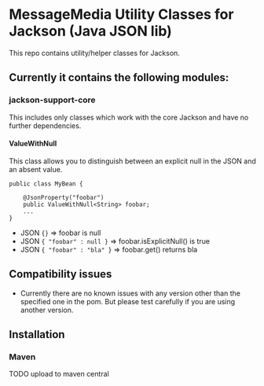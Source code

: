 # MessageMedia Utility Classes for Jackson (Java JSON lib)

This repo contains utility/helper classes for Jackson.

## Currently it contains the following modules:

### jackson-support-core
This includes only classes which work with the core Jackson and have no further dependencies.

#### ValueWithNull
This class allows you to distinguish between an explicit null in the JSON and an absent value.
```
public class MyBean {

    @JsonProperty("foobar")
    public ValueWithNull<String> foobar;
    ...
}
```

- JSON ````{}```` => foobar is null
- JSON ````{ "foobar" : null }```` => foobar.isExplicitNull() is true
- JSON ````{ "foobar" : "bla" }```` => foobar.get() returns bla


## Compatibility issues

- Currently there are no known issues with any version other than the specified one in the pom. But please test carefully if you are using another version.

## Installation

### Maven
TODO upload to maven central

